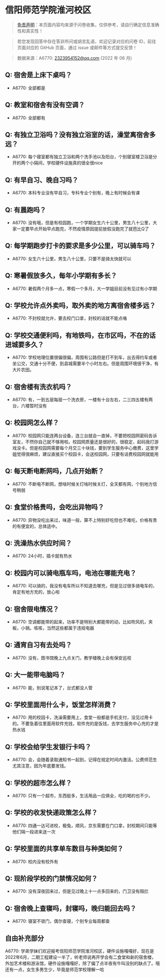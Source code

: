 # 信阳师范学院淮河校区

> [免责声明](https://colleges.chat/#_3)：本页面内容均来源于问卷收集，仅供参考，请自行确定信息准确性和真实性！

> 若您发现回答中存在答非所问或胡言乱语，欢迎记录对应的问卷 ID，前往页面对应的 GitHub 页面，通过 issue 或邮件等方式提交反馈！

> 数据来源：A6770: 2323954152@qq.com (2022 年 06 月)

## Q: 宿舍是上床下桌吗？

- A6770: 全部都是

## Q: 教室和宿舍有没有空调？

- A6770: 全部都有

## Q: 有独立卫浴吗？没有独立浴室的话，澡堂离宿舍多远？

- A6770: 每个寝室都有独立卫浴和两个洗手池以及阳台，个别寝室楼卫浴是分开的两个小隔间，学校硬件设施真的很全很nice

## Q: 有早自习、晚自习吗？

- A6770: 本科专业没有早自习，专科专业个别有，晚上有时候会有课

## Q: 有晨跑吗？

- A6770: 没有哦，但是有校园跑，一个学期女生六十公里，男生八十公里，大家一定要早点开始早点跑完，不然疫情原因提前放假没跑完了就芭比Q了

## Q: 每学期跑步打卡的要求是多少公里，可以骑车吗？

- A6770: 女生六十公里，男生八十公里，只要不是骑太快就可以

## Q: 寒暑假放多久，每年小学期有多长？

- A6770: 暑假两个月多一点，寒假一个多月，大一学姐目前没有见过有小学期

## Q: 学校允许点外卖吗，取外卖的地方离宿舍楼多远？

- A6770: 不封校就允许，要去校门口拿，封校的话就不能点咯

## Q: 学校交通便利吗，有地铁吗，在市区吗，不在的话进城要多久？

- A6770: 学校地理位置很偏很偏，周围有公路但是打不到车，出去得约车或者坐公交，交通十分不便，到县城需要半个小时左右。但是周围环境很干净，有大片农田。

## Q: 宿舍楼有洗衣机吗？

- A6770: 有，一到五层每层一个洗衣房，一楼有十台左右，二三四五楼有两台，六楼暂时没有

## Q: 校园网怎么样？

- A6770: 校园网只能连两台设备，连三台就会一直掉，不要把校园网密码告诉室友，不然你自己就不够用啦。校园网质量还是很好的，很稳定，起码我打游戏没卡。但是校园网需要每个月交三十块钱，要到学生服务中心缴费，这里学姐觉得很麻烦，建议直接买个校园卡，会送校园网，只要有话费校园网就能用

## Q: 每天断电断网吗，几点开始断？

- A6770: 不断电不断网，想啥时候关灯啥时候关灯，全天都有网，个别地方信号稍弱

## Q: 食堂价格贵吗，会吃出异物吗？

- A6770: 异物没吃出来过，味道一般，算不上特别好吃但也不难吃，价格有贵的有便宜的，总体适中。

## Q: 洗澡热水供应时间？

- A6770: 24小时，插卡就有热水

## Q: 校园内可以骑电瓶车吗，电池在哪能充电？

- A6770: 可以骑的，我没有电车所以不知道去哪充，但是见过很多骑电车的，肯定有地方充的，放心啦

## Q: 宿舍限电情况？

- A6770: 空调都能带的起来，功率不是特别大都能带的动，比如吹风机，夹板，小锅。咳咳，当然这些都属于违规电器

## Q: 通宵自习有去处吗？

- A6770: 没有，图书馆晚上九点关门，教学楼晚上会有保安巡视

## Q: 大一能带电脑吗？

- A6770: 能，别说笔记本了，台式都没人管

## Q: 学校里面用什么卡，饭堂怎样消费？

- A6770: 用的校园卡，洗澡需要用上，食堂一般都是手机支付，没见过用卡的。不要急着往里面用软件充钱，软件充的是饭钱，去学生服务中心充的才是热水钱

## Q: 学校会给学生发银行卡吗？

- A6770: 会，会随着录取通知书一起到，记得在规定时间内激活。公费师范生尤其注意，因为年底要发钱。

## Q: 学校的超市怎么样？

- A6770: 只有一个超市，东西挺多，生活用品一应俱全，吃的喝的也不少。

## Q: 学校的收发快递政策怎么样？

- A6770: 四通一达可进校，极兔，顺风，京东需要在门口拿，封校期间只能等他们隔一段进来送一次

## Q: 学校里面的共享单车数目与种类如何？

- A6770: 校内没有校外有

## Q: 现阶段学校的门禁情况如何？

- A6770: 没有深夜回来过，但是见过晚上十一点多回来的，门卫没有阻拦

## Q: 宿舍晚上查寝吗，封寝吗，晚归能回去吗？

- A6770: 寝室不锁门，偶尔查寝，个别专业每周都查

## 自由补充部分

A6770: 学弟学妹们欢迎报考信阳师范学院淮河校区，硬件设施嘎嘎好，现在是2022年6月，二期工程建设一半了，听老师说再开学会有二食堂和新的宿舍楼，外加艺术楼和游泳馆，硬件设施嘎嘎好，除了偏了点半夜有牛叫没别的缺点了。哦还有一点，女生多男生少，毕竟是师范学校理解一哈
